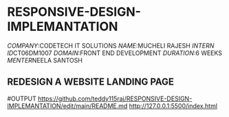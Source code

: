 # RESPONSIVE-DESIGN-IMPLEMANTATION
*COMPANY*:CODETECH IT SOLUTIONS
*NAME*:MUCHELI RAJESH
*INTERN ID*CT06DM1007
*DOMAIN*:FRONT END DEVELOPMENT
*DURATION*:6 WEEKS
*MENTER*NEELA SANTOSH
## REDESIGN A WEBSITE LANDING PAGE
#OUTPUT
https://github.com/teddy115raj/RESPONSIVE-DESIGN-IMPLEMANTATION/edit/main/README.md
http://127.0.0.1:5500/index.html
